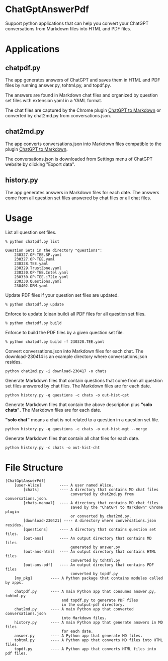 # ChatGptAnswerPdf
Support python applications that can help you convert your ChatGPT conversations from Markdown files into HTML and PDF files.

# Applications

## chatpdf.py

The app generates answers of ChatGPT and saves them in HTML and PDF files by running answer.py, tohtml.py, and topdf.py. 

The answers are found in Markdown chat files and organized by question set files with extension yaml in a YAML format.

The chat files are captured by the Chrome plugin [ChatGPT to Markdown](https://chatopenai.pro/chatgpt-to-markdown/) or converted by chat2md.py from conversations.json.

## chat2md.py

The app converts conversations.json into Markdown files compatible to the plugin [ChatGPT to Markdown](https://chatopenai.pro/chatgpt-to-markdown/).

The conversations.json is downloaded from Settings menu of ChatGPT website by clicking "Export data".

## history.py

The app generates answers in Markdown files for each date. The answers come from all question set files answered by chat files or all chat files.

# Usage

List all question set files.
```
% python chatpdf.py list

Question Sets in the directory "questions":
    230327.OP-TEE.SP.yaml
    230327.OP-TEE.yaml
    230328.TEE.yaml
    230329.TrustZone.yaml
    230330.OP-TEE.Intel.yaml
    230330.OP-TEE.j721e.yaml
    230330.Questions.yaml
    230402.DRM.yaml
```

Update PDF files if your question set files are updated.
```
% python chatpdf.py update
```

Enforce to update (clean build) all PDF files for all question set files.
```
% python chatpdf.py build
```

Enforce to build the PDF files by a given question set file.
```
% python chatpdf.py build -f 230328.TEE.yaml
```

Convert conversations.json into Markdown files for each chat. The download-230414 is an example directory where conversations.json resides.
```
python chat2md.py -i download-230417 -o chats
```

Generate Markdown files that contain questions that come from all question set files answered by chat files. The Markdown files are for each date.
```
python history.py -q questions -c chats -o out-hist-qst
```

Generate Markdown files that contain the above description plus **"solo chats"**. The Markdown files are for each date.

**"solo chat"** means a chat is not related to a question in a question set file.
```
python history.py -q questions -c chats -o out-hist-mgt --merge
```

Generate Markdown files that contain all chat files for each date.
```
python history.py -c chats -o out-hist-cht
```

# File Structure
```
[ChatGptAnswerPdf]
    [user-Alice]        ---- A user named Alice.
        [chats]         ---- A directory that contains MD chat files 
                             converted by chat2md.py from conversations.json.
        [chats-manual]  ---- A directory that contains MD chat files 
                             saved by the "ChatGPT to Markdown" Chrome plugin
                             or converted by chat2md.py.   
        [download-230421] ---- A directory where conversations.json resides.                      
        [questions]     ---- A directory that contains question set files.
        [out-ans]       ---- An output directory that contains MD files 
                             generated by answer.py
        [out-ans-html]  ---- An output directory that contains HTML files
                             converted by tohtml.py
        [out-ans-pdf]   ---- An output directory that contains PDF files
                             converted by topdf.py
    [my_pkg]        ---- A Python package that contains modules called by apps.

    chatpdf.py      ---- A main Python app that consumes answer.py, tohtml.py
                         and topdf.py to generate PDF files 
                         in the output-pdf directory. 
    chat2md.py      ---- A main Python app that converted conversations.json 
                         into Markdown files.
    history.py      ---- A main Python app that generate answers in MD files
                         for each date.
    answer.py       ---- A Python app that generate MD files.
    tohtml.py       ---- A Python app that converts MD files into HTML files.
    topdf.py        ---- A Python app that converts HTML files into pdf files.
```


